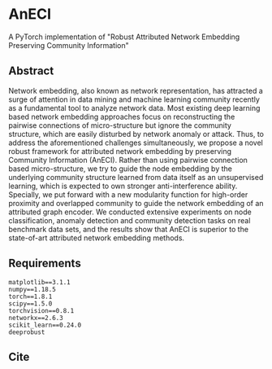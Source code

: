 # AnECI 

A PyTorch implementation of "Robust Attributed Network Embedding Preserving Community Information"


## Abstract 
Network embedding, also known as network representation, has attracted a surge of attention in data mining
and machine learning community recently as a fundamental
tool to analyze network data. Most existing deep learning based network embedding approaches focus on reconstructing
the pairwise connections of micro-structure but ignore the
community structure, which are easily disturbed by network
anomaly or attack. Thus, to address the aforementioned challenges simultaneously, we propose a novel robust framework
for attributed network embedding by preserving Community
Information (AnECI). Rather than using pairwise connection based micro-structure, we try to guide the node embedding by
the underlying community structure learned from data itself as
an unsupervised learning, which is expected to own stronger
anti-interference ability. Specially, we put forward with a new
modularity function for high-order proximity and overlapped
community to guide the network embedding of an attributed
graph encoder. We conducted extensive experiments on node
classification, anomaly detection and community detection tasks
on real benchmark data sets, and the results show that AnECI
is superior to the state-of-art attributed network embedding
methods.

## Requirements

```
matplotlib==3.1.1
numpy==1.18.5
torch==1.8.1
scipy==1.5.0
torchvision==0.8.1
networkx==2.6.3
scikit_learn==0.24.0
deeprobust
```

## Cite

